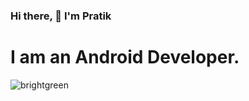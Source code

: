 ### Hi there, 👋 I'm Pratik
# I am an Android Developer.
![brightgreen](https://komarev.com/ghpvc/?username=pratik2550)

